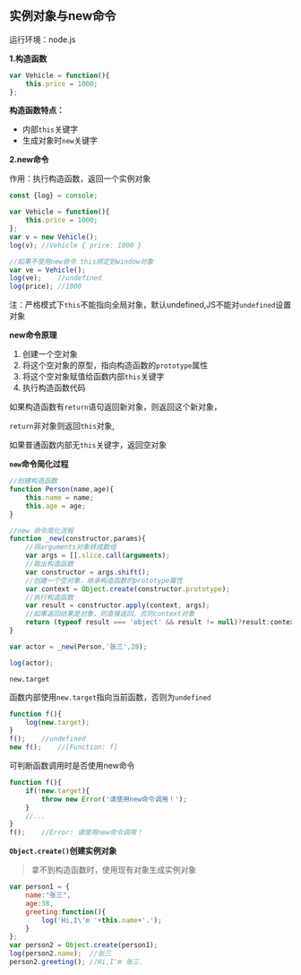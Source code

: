 ## 实例对象与new命令

运行环境：node.js

**1.构造函数**

```javascript
var Vehicle = function(){
    this.price = 1000;
};
```

**构造函数特点：**

- 内部`this`关键字
- 生成对象时`new`关键字

**2.new命令**

作用：执行构造函数，返回一个实例对象

``` javascript
const {log} = console;

var Vehicle = function(){
	this.price = 1000;
};
var v = new Vehicle();
log(v);	//Vehicle { price: 1000 }

//如果不使用new命令 this绑定到window对象 
var ve = Vehicle();
log(ve);	//undefined
log(price);	//1000
```

注：严格模式下`this`不能指向全局对象，默认undefined,JS不能对`undefined`设置对象

**new命令原理**

1. 创建一个空对象
2. 将这个空对象的原型，指向构造函数的`prototype`属性
3. 将这个空对象赋值给函数内部`this`关键字
4. 执行构造函数代码

如果构造函数有`return`语句返回新对象，则返回这个新对象，

`return`非对象则返回`this`对象,

如果普通函数内部无`this`关键字，返回空对象

**`new`命令简化过程**

```javascript
//创建构造函数
function Person(name,age){
	this.name = name;
	this.age = age;
}

//new 命令简化流程
function _new(constructor,params){
	//将arguments对象转成数组
	var args = [].slice.call(arguments);
	//取出构造函数
	var constructor = args.shift();
	//创建一个空对象，继承构造函数的prototype属性
	var context = Object.create(constructor.prototype);
	//执行构造函数
	var result = constructor.apply(context, args);
	//如果返回结果是对象，则直接返回，否则context对象
	return (typeof result === 'object' && result != null)?result:context;
}

var actor = _new(Person,'张三',28);

log(actor);
```

`new.target`

函数内部使用`new.target`指向当前函数，否则为`undefined`

```javascript
function f(){
	log(new.target);
}
f();	//undefined
new f();	//[Function: f]
```

可判断函数调用时是否使用new命令

```javascript
function f(){
	if(!new.target){
		throw new Error('请使用new命令调用！');
	}
	//...
}
f();	//Error: 请使用new命令调用！
```

**`Object.create()`创建实例对象**

> 拿不到构造函数时，使用现有对象生成实例对象

```javascript
var person1 = {
	name:"张三",
	age:38,
	greeting:function(){
		log('Hi,I\'m '+this.name+'.');
	}
};
var person2 = Object.create(person1);
log(person2.name);	//张三
person2.greeting();	//Hi,I'm 张三.
```